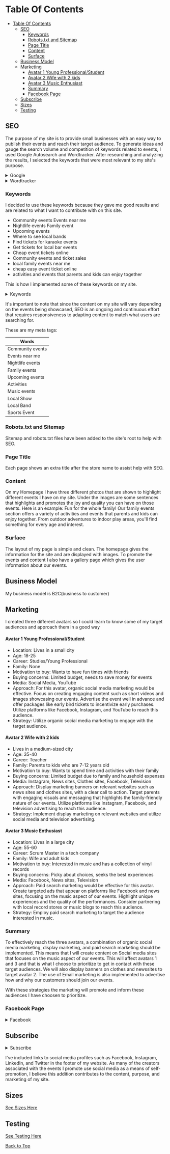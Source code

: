 # Table Of Contents
- [Table Of Contents](#table-of-contents)
  - [SEO](#seo)
    - [Keywords](#keywords)
    - [Robots.txt and Sitemap](#robotstxt-and-sitemap)
    - [Page Title](#page-title)
    - [Content](#content)
    - [Surface](#surface)
  - [Business Model](#business-model)
  - [Marketing](#marketing)
      - [Avatar 1 Young Professional/Student](#avatar-1-young-professionalstudent)
      - [Avatar 2 Wife with 2 kids](#avatar-2-wife-with-2-kids)
      - [Avatar 3 Music Enthusiast](#avatar-3-music-enthusiast)
    - [Summary](#summary)
    - [Facebook Page](#facebook-page)
  - [Subscribe](#subscribe)
  - [Sizes](#sizes)
  - [Testing](#testing)


## SEO

The purpose of my site is to provide small businesses with an easy way to publish their events and reach their target audience. To generate ideas and gauge the search volume and competition of keywords related to events, I used Google Autosearch and Wordtracker. After researching and analyzing the results, I selected the keywords that were most relevant to my site's purpose.

<details>
  <summary>Google</summary>
  <img src="pictures/google1.png" alt="Image description">
  <img src="pictures/google2.png" alt="Image description">
</details>

<details>
  <summary>Wordtracker</summary>
  <img src="pictures/cheap.png" alt="Image description">
  <img src="pictures/family.png" alt="Image description">
</details>

### Keywords

I decided to use these keywords because they gave me good results and are related to what I want to contribute with on this site.

- Community events Events near me
- Nightlife events Family event
- Upcoming events
- Where to see local bands
- Find tickets for karaoke events
- Get tickets for local bar events
- Cheap event tickets online
- Community events and ticket sales
- local family events near me
- cheap easy event ticket online
- activities and events that parents and kids can enjoy together

This is how I implemented some of these keywords on my site.

<details>
<summary>Keywords</summary>
  <img src="pictures/homeseo2.png" alt="Image description">
  <img src="pictures/description.png" alt="Image description">
</details>

It's important to note that since the content on my site will vary depending on the events being showcased, SEO is an ongoing and continuous effort that requires responsiveness to adapting content to match what users are searching for.

These are my meta tags: 

| Words |
| ------ |
| Community events |
| Events near me |
| Nightlife events |
| Family events |
| Upcoming events |
| Activities |
| Music events |
| Local Show |
| Local Band |
| Sports Event |

### Robots.txt and Sitemap
Sitemap and robots.txt files have been added to the site's root to help with SEO.

### Page Title
Each page shows an extra title after the store name to assist help with SEO.

### Content
On my Homepage I have three different photos that are shown to highlight different events I have on my site. 
Under the images are some sentences that highlights and promotes the joy and quality you can have on those events. 
Here is an example: 
Fun for the whole family! Our family events section offers a variety of activities and events that parents and kids can enjoy together. From outdoor adventures to indoor play areas, you'll find something for every age and interest.


### Surface
The layout of my page is simple and clean. The homepage gives the information for the site and are displayed with images. 
To promote the events and content I also have a gallery page which gives the user information about our events.


## Business Model
My business model is B2C(business to customer)

## Marketing
I created three different avatars so I could learn to know some of my target audiences and approach them in a good way

#### Avatar 1 Young Professional/Student

- Location: Lives in a small city
- Age: 18-25
- Career: Studies/Young Professional
- Family: None
- Motivation to buy: Wants to have fun times with friends
- Buying concerns: Limited budget, needs to save money for events
- Media: Social Media, YouTube
- Approach: For this avatar, organic social media marketing would be effective. Focus on creating engaging content such as short videos and images showcasing our events. Advertise the event well in advance and offer packages like early bird tickets to incentivize early purchases. Utilize platforms like Facebook, Instagram, and YouTube to reach this audience.
- Strategy: Utilize organic social media marketing to engage with the target audience.

#### Avatar 2 Wife with 2 kids

- Lives in a medium-sized city
- Age: 35-40
- Career: Teacher
- Family: Parents to kids who are 7-12 years old
- Motivation to buy: Wants to spend time and activities with their family
- Buying concerns: Limited budget due to family and household expenses
- Media: Instagram, News sites, Clothes sites, Facebook, Television
- Approach: Display marketing banners on relevant websites such as news sites and clothes sites, with a clear call to action. Target parents with engaging visuals and messaging that highlights the family-friendly nature of our events. Utilize platforms like Instagram, Facebook, and television advertising to reach this audience.
- Strategy: Implement display marketing on relevant websites and utilize social media and television advertising.

#### Avatar 3 Music Enthusiast
- Location: Lives in a large city
- Age: 55-60
- Career: Scrum Master in a tech company
- Family: Wife and adult kids
- Motivation to buy: Interested in music and has a collection of vinyl records
- Buying concerns: Picky about choices, seeks the best experiences
- Media: Facebook, News sites, Television
- Approach: Paid search marketing would be effective for this avatar. Create targeted ads that appear on platforms like Facebook and news sites, focusing on the music aspect of our events. Highlight unique experiences and the quality of the performances. Consider partnering with local record stores or music blogs to reach this audience.
- Strategy: Employ paid search marketing to target the audience interested in music.

### Summary

To effectively reach the three avatars, a combination of organic social media marketing, display marketing, and paid search marketing should be implemented.
This means that I will create content on Social media sites that focuses on the music aspect of our events. This will affect avatars 1 and 3 and that is what I choose to prioritize to get in contact with these target audiences. 
We will also display banners on clothes and newssites to target avatar 2.
The use of Email marketing is also implemented to advertise how and why our customers should join our events. 

With these strategies the marketing will promote and inform these audiences I have choosen to prioritize.

### Facebook Page

<details>
  <summary>Facebook</summary>
  <img src="pictures/facebook1.png" alt="Image description">
  <img src="pictures/facebook2.png" alt="Image description">
  <img src="pictures/facebook3.png" alt="Image description">
</details>

## Subscribe

<details>
  <summary>Subscribe</summary>
  <img src="pictures/subscribe1.png" alt="Image description">
  <img src="pictures/subscribe2.png" alt="Image description">
</details>

I've included links to social media profiles such as Facebook, Instagram, LinkedIn, and Twitter in the footer of my website. As many of the creators associated with the events I promote use social media as a means of self-promotion, I believe this addition contributes to the content, purpose, and marketing of my site.

## Sizes 
[See Sizes Here](sizes.md)

## Testing
[See Testing Here](test.md)

[Back to Top](#table-of-contents)
